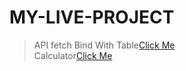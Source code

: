 # MY-LIVE-PROJECT
>API fetch Bind With Table<a href="https://utkarsh-d72.github.io/MY-PROJECT/Json api table/index.html" target="_blank">Click Me</a><br> 
>Calculator<a href="https://utkarsh-d72.github.io/MY-PROJECT/calulator/index.html" target="_blank">Click Me</a> 

